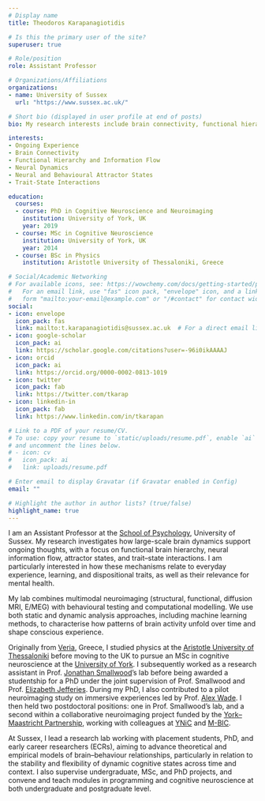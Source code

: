 ```yaml
---
# Display name
title: Theodoros Karapanagiotidis

# Is this the primary user of the site?
superuser: true

# Role/position
role: Assistant Professor

# Organizations/Affiliations
organizations:
- name: University of Sussex
  url: "https://www.sussex.ac.uk/"

# Short bio (displayed in user profile at end of posts)
bio: My research interests include brain connectivity, functional hierarchy, and neural dynamics.

interests:
- Ongoing Experience
- Brain Connectivity
- Functional Hierarchy and Information Flow
- Neural Dynamics
- Neural and Behavioural Attractor States
- Trait-State Interactions

education:
  courses:
  - course: PhD in Cognitive Neuroscience and Neuroimaging
    institution: University of York, UK
    year: 2019
  - course: MSc in Cognitive Neuroscience
    institution: University of York, UK
    year: 2014
  - course: BSc in Physics
    institution: Aristotle University of Thessaloniki, Greece

# Social/Academic Networking
# For available icons, see: https://wowchemy.com/docs/getting-started/page-builder/#icons
#   For an email link, use "fas" icon pack, "envelope" icon, and a link in the
#   form "mailto:your-email@example.com" or "/#contact" for contact widget.
social:
- icon: envelope
  icon_pack: fas
  link: mailto:t.karapanagiotidis@sussex.ac.uk  # For a direct email link, use "mailto:test@example.org".
- icon: google-scholar
  icon_pack: ai
  link: https://scholar.google.com/citations?user=-96i0ikAAAAJ
- icon: orcid
  icon_pack: ai
  link: https://orcid.org/0000-0002-0813-1019
- icon: twitter
  icon_pack: fab
  link: https://twitter.com/tkarap
- icon: linkedin-in
  icon_pack: fab
  link: https://www.linkedin.com/in/tkarapan

# Link to a PDF of your resume/CV.
# To use: copy your resume to `static/uploads/resume.pdf`, enable `ai` icons in `params.toml`, 
# and uncomment the lines below.
# - icon: cv
#   icon_pack: ai
#   link: uploads/resume.pdf

# Enter email to display Gravatar (if Gravatar enabled in Config)
email: ""

# Highlight the author in author lists? (true/false)
highlight_name: true
---
```


I am an Assistant Professor at the [School of Psychology](https://www.sussex.ac.uk/schools/psychology/), University of Sussex. My research investigates how large-scale brain dynamics support ongoing thoughts, with a focus on functional brain hierarchy, neural information flow, attractor states, and trait–state interactions. I am particularly interested in how these mechanisms relate to everyday experience, learning, and dispositional traits, as well as their relevance for mental health.

My lab combines multimodal neuroimaging (structural, functional, diffusion MRI, E/MEG) with behavioural testing and computational modelling. We use both static and dynamic analysis approaches, including machine learning methods, to characterise how patterns of brain activity unfold over time and shape conscious experience.

Originally from [Veria](https://en.wikipedia.org/wiki/Veria), Greece, I studied physics at the [Aristotle University of Thessaloniki](https://www.physics.auth.gr/en) before moving to the UK to pursue an MSc in cognitive neuroscience at the [University of York](https://www.york.ac.uk/psychology). I subsequently worked as a research assistant in Prof. [Jonathan Smallwood](https://www.queensu.ca/psychology/people/jonathan-smallwood)’s lab before being awarded a studentship for a PhD under the joint supervision of Prof. Smallwood and Prof. [Elizabeth Jefferies](https://www.york.ac.uk/psychology/staff/academicstaff/ej514). During my PhD, I also contributed to a pilot neuroimaging study on immersive experiences led by Prof. [Alex Wade](https://www.york.ac.uk/psychology/staff/academicstaff/alex-wade). I then held two postdoctoral positions: one in Prof. Smallwood’s lab, and a second within a collaborative neuroimaging project funded by the [York–Maastricht Partnership](https://www.york.ac.uk/maastricht), working with colleagues at [YNiC](https://www.ynic.york.ac.uk/) and [M-BIC](https://www.maastrichtuniversity.nl/research/maastricht-brain-imaging-centre).

At Sussex, I lead a research lab working with placement students, PhD, and early career researchers (ECRs), aiming to advance theoretical and empirical models of brain–behaviour relationships, particularly in relation to the stability and flexibility of dynamic cognitive states across time and context. I also supervise undergraduate, MSc, and PhD projects, and convene and teach modules in programming and cognitive neuroscience at both undergraduate and postgraduate level.
